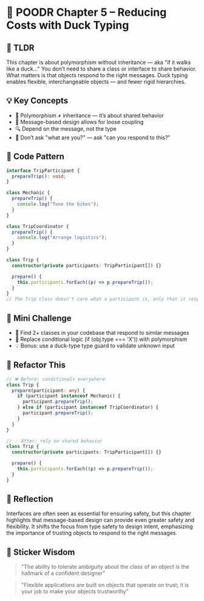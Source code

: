 # 📘 POODR Chapter 5 – Reducing Costs with Duck Typing

## 🧠 TLDR

This chapter is about polymorphism without inheritance — aka "if it walks like a duck..." You don’t need to share a class or interface to share behavior. What matters is that objects respond to the right messages. Duck typing enables flexible, interchangeable objects — and fewer rigid hierarchies.

## 💡 Key Concepts

- 🦆 Polymorphism ≠ inheritance — it’s about shared behavior
- 💬 Message-based design allows for loose coupling
- 🔍 Depend on the message, not the type
- 🤝 Don’t ask "what are you?" — ask "can you respond to this?"

## 🧪 Code Pattern

```typescript
interface TripParticipant {
  prepareTrip(): void;
}

class Mechanic {
  prepareTrip() {
    console.log("Tune the bikes");
  }
}

class TripCoordinator {
  prepareTrip() {
    console.log("Arrange logistics");
  }
}

class Trip {
  constructor(private participants: TripParticipant[]) {}

  prepare() {
    this.participants.forEach((p) => p.prepareTrip());
  }
}
// The Trip class doesn't care what a participant is, only that it responds to prepareTrip().
```

## 🧪 Mini Challenge

- 🎯 Find 2+ classes in your codebase that respond to similar messages
- 🔄 Replace conditional logic (if (obj.type === 'X')) with polymorphism
- 💡 Bonus: use a duck-type type guard to validate unknown input

## 🔁 Refactor This

```typescript
// ❌ Before: conditionals everywhere
class Trip {
  prepare(participant: any) {
    if (participant instanceof Mechanic) {
      participant.prepareTrip();
    } else if (participant instanceof TripCoordinator) {
      participant.prepareTrip();
    }
  }
}

// ✅ After: rely on shared behavior
class Trip {
  constructor(private participants: TripParticipant[]) {}

  prepare() {
    this.participants.forEach((p) => p.prepareTrip());
  }
}
```

## 🤔 Reflection

Interfaces are often seen as essential for ensuring safety, but this chapter highlights that message-based design can provide even greater safety and flexibility. It shifts the focus from type safety to design intent, emphasizing the importance of trusting objects to respond to the right messages.

## 🔖 Sticker Wisdom

> "The ability to tolerate ambiguity about the class of an object is the hallmark of a confident designer"

> "Flexible applications are built on objects that operate on trust; it is your job to make your objects trustworthy"
